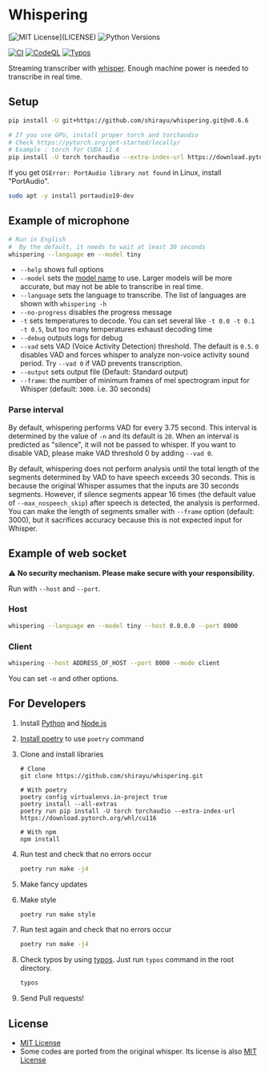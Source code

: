 
# Whispering

[![MIT License](https://img.shields.io/apm/l/atomic-design-ui.svg?)](LICENSE)
![Python Versions](https://img.shields.io/badge/python-3.8%20%7C%203.9%20%7C%203.10-blue)

[![CI](https://github.com/shirayu/whispering/actions/workflows/ci.yml/badge.svg)](https://github.com/shirayu/whispering/actions/workflows/ci.yml)
[![CodeQL](https://github.com/shirayu/whispering/actions/workflows/codeql-analysis.yml/badge.svg)](https://github.com/shirayu/whispering/actions/workflows/codeql-analysis.yml)
[![Typos](https://github.com/shirayu/whispering/actions/workflows/typos.yml/badge.svg)](https://github.com/shirayu/whispering/actions/workflows/typos.yml)

Streaming transcriber with [whisper](https://github.com/openai/whisper).
Enough machine power is needed to transcribe in real time.

## Setup

```bash
pip install -U git+https://github.com/shirayu/whispering.git@v0.6.6

# If you use GPU, install proper torch and torchaudio
# Check https://pytorch.org/get-started/locally/
# Example : torch for CUDA 11.6
pip install -U torch torchaudio --extra-index-url https://download.pytorch.org/whl/cu116
```

If you get ``OSError: PortAudio library not found`` in Linux, install "PortAudio".

```bash
sudo apt -y install portaudio19-dev
```

## Example of microphone

```bash
# Run in English
#  By the default, it needs to wait at least 30 seconds
whispering --language en --model tiny
```

- ``--help`` shows full options
- ``--model`` sets the [model name](https://github.com/openai/whisper#available-models-and-languages) to use. Larger models will be more accurate, but may not be able to transcribe in real time.
- ``--language`` sets the language to transcribe. The list of languages are shown with ``whispering -h``
- ``--no-progress`` disables the progress message
- ``-t`` sets temperatures to decode. You can set several like ``-t 0.0 -t 0.1 -t 0.5``, but too many temperatures exhaust decoding time
- ``--debug`` outputs logs for debug
- ``--vad`` sets VAD (Voice Activity Detection) threshold. The default is ``0.5``. ``0`` disables VAD and forces whisper to analyze non-voice activity sound period. Try ``--vad 0`` if VAD prevents transcription.
- ``--output`` sets output file (Default: Standard output)
- ``--frame``: the number of minimum frames of mel spectrogram input for Whisper (default: ``3000``. i.e. 30 seconds)

### Parse interval

By default, whispering performs VAD for every 3.75 second.
This interval is determined by the value of ``-n`` and its default is ``20``.
When an interval is predicted as "silence", it will not be passed to whisper.
If you want to disable VAD, please make VAD threshold 0 by adding ``--vad 0``.

By default, whispering does not perform analysis until the total length of the segments determined by VAD to have speech exceeds 30 seconds.
This is because the original Whisper assumes that the inputs are 30 seconds segments.
However, if silence segments appear 16 times (the default value of ``--max_nospeech_skip``) after speech is detected, the analysis is performed.
You can make the length of segments smaller with ``--frame`` option (default: 3000), but it sacrifices accuracy because this is not expected input for Whisper.

## Example of web socket

⚠  **No security mechanism. Please make secure with your responsibility.**

Run with ``--host`` and ``--port``.

### Host

```bash
whispering --language en --model tiny --host 0.0.0.0 --port 8000
```

### Client

```bash
whispering --host ADDRESS_OF_HOST --port 8000 --mode client
```

You can set ``-n`` and other options.

## For Developers

1. Install [Python](https://www.python.org/) and [Node.js](https://nodejs.org/)
2. [Install poetry](https://python-poetry.org/docs/) to use ``poetry`` command
3. Clone and install libraries

    ```console
    # Clone
    git clone https://github.com/shirayu/whispering.git

    # With poetry
    poetry config virtualenvs.in-project true
    poetry install --all-extras
    poetry run pip install -U torch torchaudio --extra-index-url https://download.pytorch.org/whl/cu116

    # With npm
    npm install
    ```

4. Run test and check that no errors occur

    ```bash
    poetry run make -j4
    ```

5. Make fancy updates
6. Make style

    ```bash
    poetry run make style
    ```

7. Run test again and check that no errors occur

    ```bash
    poetry run make -j4
    ```

8. Check typos by using [typos](https://github.com/crate-ci/typos). Just run ``typos`` command in the root directory.

    ```bash
    typos
    ```

9. Send Pull requests!

## License

- [MIT License](LICENSE)
- Some codes are ported from the original whisper. Its license is also [MIT License](LICENSE.whisper)
